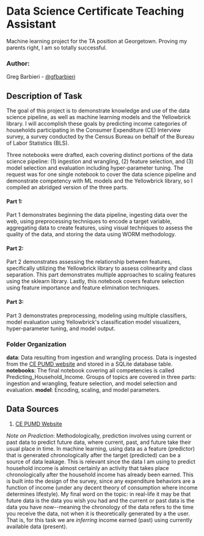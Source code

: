 # Data Science Certificate Teaching Assistant
Machine learning project for the TA position at Georgetown. Proving my parents right, I am so totally successful.

### Author:
Greg Barbieri - [@gfbarbieri](https://github.com/gfbarbieri)  

## Description of Task
The goal of this project is to demonstrate knowledge and use of the data science pipeline, as well as machine learning models and the Yellowbrick library. I will accomplish these goals by predicting income categories of households participating in the Consumer Expenditure (CE) Interview survey, a survey conducted by the Census Bureau on behalf of the Bureau of Labor Statistics (BLS).

Three notebooks were drafted, each covering distinct portions of the data science pipeline: (1) ingestion and wrangling, (2) feature selection, and (3) model selection and evaluation including hyper-parameter tuning. The request was for one single notebook to cover the data science pipeline and demonstrate competency with ML models and the Yellowbrick library, so I compiled an abridged version of the three parts.

#### Part 1:
Part 1 demonstrates beginning the data pipeline, ingesting data over the web, using preprocessing techniques to encode a target variable, aggregating data to create features, using visual techniques to assess the quality of the data, and storing the data using WORM methodology.

#### Part 2:
Part 2 demonstrates assessing the relationship between features, specifically utilizing the Yellowbrick library to assess colinearity and class separation. This part demonstrates multiple approaches to scaling features using the sklearn library. Lastly, this notebook covers feature selection using feature importance and feature elimination techniques.

#### Part 3:
Part 3 demonstrates preprocessing, modeling using multiple classifiers, model evaluation using Yellowbrick's classification model visualizers, hyper-parameter tuning, and model output.

### Folder Organization
**data**: Data resulting from ingestion and wrangling process. Data is ingested from the [CE PUMD website](https://www.bls.gov/cex/pumd_data.htm) and stored in a SQLite database table.  
**notebooks**: The final notebook covering all competencies is called Predicting_Household_Income. Groups of topics are covered in three parts: ingestion and wrangling, feature selection, and model selection and evaluation.
**model**: Encoding, scaling, and model parameters.  

## Data Sources
1. [CE PUMD Website](https://www.bls.gov/cex/pumd.htm)

*Note on Prediction*: Methodologically, prediction involves using current or past data to predict future data, where current, past, and future take their usual place in time. In machine learning, using data as a feature (predictor) that is generated chronologically after the target (predicted) can be a source of data leakage. This is relevant since the data I am using to predict household income is almost certainly an activity that takes place chronologically after the household income has already been earned. This is built into the design of the survey, since any expenditure behaviors are a function of income (under any decent theory of consumption where income determines lifestyle). My final word on the topic: in real-life it may be that future data is the data you wish you had and the current or past data is the data you have now--meaning the chronology of the data refers to the time you receive the data, not when it is theoretically generated by a the user. That is, for this task we are *inferring* income earned (past) using currently available data (present).
